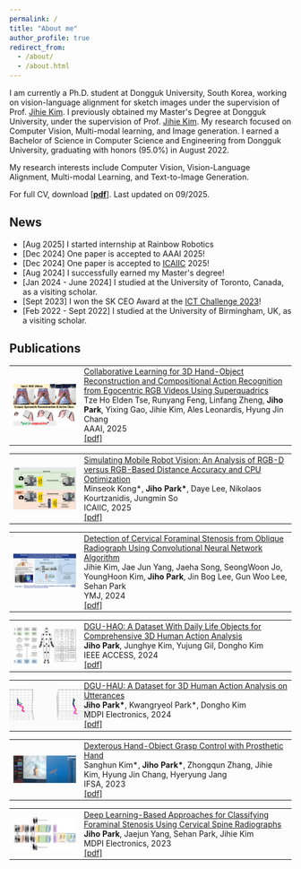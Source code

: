 ```yaml
---
permalink: /
title: "About me"
author_profile: true
redirect_from: 
  - /about/
  - /about.html
---
```


I am currently a Ph.D. student at Dongguk University, South Korea, working on vision-language alignment for sketch images under the supervision of Prof. [Jihie Kim](https://sites.google.com/view/jihiekim/). I previously obtained my Master's Degree at Dongguk University, under the supervision of Prof. [Jihie Kim](https://sites.google.com/view/jihiekim/). My research focused on Computer Vision, Multi-modal learning, and Image generation. I earned a Bachelor of Science in Computer Science and Engineering from Dongguk University, graduating with honors (95.0%) in August 2022. 

My research interests include Computer Vision, Vision-Language Alignment, Multi-modal Learning, and Text-to-Image Generation. 

For full CV, download [[__pdf__](http://zihos.github.io/files/CV_JihoPark_2025.pdf)]. Last updated on 09/2025.

News
-----
* [Aug 2025] I started internship at Rainbow Robotics
* [Dec 2024] One paper is accepted to AAAI 2025!
* [Dec 2024] One paper is accepted to [ICAIIC](https://icaiic.org/) 2025!
* [Aug 2024] I successfully earned my Master's degree! 
* [Jan 2024 - June 2024] I studied at the University of Toronto, Canada, as a visiting scholar.
* [Sept 2023] I won the SK CEO Award at the [ICT Challenge 2023](https://ksrc.dongguk.edu/ksrc7_2/16)!
* [Feb 2022 - Sept 2022] I studied at the University of Birmingham, UK, as a visiting scholar.

Publications
-----
<table style="border-collapse: collapse; border: none;">
  <tr style="border: none;">
    <td style="align-items:center; width: 25%; border: none;">
      <img src="/images/AAAI2025.png" style=" vertical-align:middle" width="200" />
    </td>
    <td style="align-items:center; border: none;">
      <a href="https://zihos.github.io/publications/">Collaborative Learning for 3D Hand-Object Reconstruction and Compositional Action Recognition from Egocentric RGB Videos Using Superquadrics</a>
      <br>‪Tze Ho Elden Tse, Runyang Feng, Linfang Zheng, <b>Jiho Park</b>, Yixing Gao, Jihie Kim, Ales Leonardis, Hyung Jin Chang
      <br> AAAI, 2025
      <br> 
      <a href="https://arxiv.org/pdf/2501.07100">[pdf]</a>
    </td>
  </tr>

<table style="border-collapse: collapse; border: none;">
  <tr style="border: none;">
    <td style="align-items:center; width: 25%; border: none;">
      <img src="/images/ICAIIC2025.png" style=" vertical-align:middle" width="200" />
    </td>
    <td style="align-items:center; border: none;">
      <a href="https://zihos.github.io/publications/">Simulating Mobile Robot Vision: An Analysis of RGB-D versus RGB-Based Distance Accuracy and CPU Optimization</a>
      <br>‪Minseok Kong*, <b>Jiho Park*</b>, Daye Lee, Nikolaos Kourtzanidis, Jungmin So
      <br> ICAIIC, 2025
      <br> 
      <a href="http://zihos.github.io/files/ICAIIC2025.pdf">[pdf]</a>
    </td>
  </tr>
<table style="border-collapse: collapse; border: none;">
  <tr style="border: none;">
    <td style="align-items:center; width: 25%; border: none;">
      <img src="/images/ymj2024.jpg" style=" vertical-align:middle" width="200" />
    </td>
    <td style="align-items:center; border: none;">
      <a href="https://zihos.github.io/publications/">Detection of Cervical Foraminal Stenosis from Oblique Radiograph Using Convolutional Neural Network Algorithm</a>
      <br>‪Jihie Kim, Jae Jun Yang, Jaeha Song, SeongWoon Jo, YoungHoon Kim, <b>Jiho Park</b>, Jin Bog Lee, Gun Woo Lee, Sehan Park
      <br> YMJ, 2024
      <br> 
      <a href="https://eymj.org/pdf/10.3349/ymj.2023.0091">[pdf]</a>
    </td>
  </tr>
<table style="border-collapse: collapse; border: none;">
  <tr style="border: none;">
    <td style="align-items:center; width: 25%; border: none;">
      <img src="/images/dgu-hao.png" style=" vertical-align:middle" width="200" />
    </td>
    <td style="align-items:center; border: none;">
      <a href="https://zihos.github.io/publications/">DGU-HAO: A Dataset With Daily Life Objects for Comprehensive 3D Human Action Analysis</a>
      <br>‪<b>Jiho Park</b>, Junghye Kim, Yujung Gil, Dongho Kim
      <br> IEEE ACCESS, 2024
      <br> 
      <a href="https://ieeexplore.ieee.org/stamp/stamp.jsp?tp=&arnumber=10385044">[pdf]</a>
    </td>
  </tr>
<table style="border-collapse: collapse; border: none;">
  <tr style="border: none;">
    <td style="text-align: center; width: 25%; border: none;">
      <div style="display: flex; justify-content: center; align-items: center;">
        <img src="/images/dgu-hau1.gif" style="width: 100px; height: auto;" />
        <img src="/images/dgu-hau2.gif" style="width: 100px; height: auto;" />
      </div>
    </td>
    <td style="align-items:center; border: none;">
      <a href="https://zihos.github.io/publications/">DGU-HAU: A Dataset for 3D Human Action Analysis on Utterances</a>
      <br>‪<b>Jiho Park*</b>, Kwangryeol Park*, Dongho Kim
      <br> MDPI Electronics, 2024
      <br> 
      <a href="http://zihos.github.io/files/dgu-hau.pdf">[pdf]</a>
    </td>
  </tr>
<table style="border-collapse: collapse; border: none;">
  <tr style="border: none;">
    <td style="align-items:center; width: 25%; border: none;">
      <img src="/images/ifsa2023.png" style=" vertical-align:middle" width="200" />
    </td>
    <td style="align-items:center; border: none;">
      <a href="https://zihos.github.io/publications/">Dexterous Hand-Object Grasp Control with Prosthetic Hand</a>
      <br>‪Sanghun Kim*, <b>Jiho Park*</b>, Zhongqun Zhang, Jihie Kim, Hyung Jin Chang, Hyeryung Jang
      <br> IFSA, 2023
      <br> 
      <a href="https://drive.google.com/file/d/1TkU_MKN4J5aL-qbY7mcn9XY7Sbe8D2J4/view">[pdf]</a>
    </td>
  </tr>
<table style="border-collapse: collapse; border: none;">
  <tr style="border: none;">
    <td style="align-items:center; width: 25%; border: none;">
      <img src="/images/cervicalspine.png" style=" vertical-align:middle" width="200" />
    </td>
    <td style="align-items:center; border: none;">
      <a href="https://zihos.github.io/publications/">Deep Learning-Based Approaches for Classifying Foraminal Stenosis Using Cervical Spine Radiographs</a>
      <br>‪<b>Jiho Park</b>, Jaejun Yang, Sehan Park, Jihie Kim
      <br> MDPI Electronics, 2023
      <br> 
      <a href="http://zihos.github.io/files/cervicalspine.pdf">[pdf]</a>
    </td>
  </tr>
</table>

<br>
<script type='text/javascript' id='clustrmaps' src='//cdn.clustrmaps.com/map_v2.js?cl=ffffff&w=200&t=tt&d=iujb9BVHlLtFmwlUjeM3X8AU5ldpQoAnUFgJJ-ygxkA&co=ffffff&cmo=3acc3a&cmn=ff5353&ct=808080'></script>
<!-- <br>
<div style="display: flex; justify-content: center; align-items: center;">
    <script type="text/javascript" id="clustrmaps" src="//cdn.clustrmaps.com/map_v2.js?cl=ffffff&w=239&t=tt&d=iujb9BVHlLtFmwlUjeM3X8AU5ldpQoAnUFgJJ-ygxkA&co=b4e0ff&ct=000000"></script>
</div> -->
